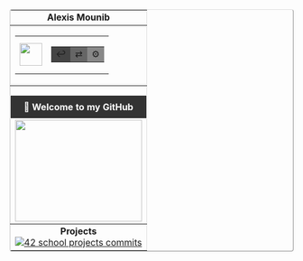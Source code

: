 
<table align="center" border="1" cellpadding="5" cellspacing="0" style="border-collapse: collapse; border-color: #ddd; border-radius: 4px;">
  <!-- Header -->
  <tr>
    <td colspan="3" align="center"><b>Alexis Mounib</b></td>
  </tr>

  <!-- Navbar -->
  <tr>
    <td colspan="3" align="center">
      <table align="center" border="0" cellpadding="3" cellspacing="0">
        <tr>
          <td align="left">
            <img src="https://raw.githubusercontent.com/zoyern/badges/main/icon.gif" height="40">
          </td>
          <td align="right">
            <table border="0" cellpadding="4" cellspacing="2">
              <tr>
                <td bgcolor="#444" align="center">↩</td>
                <td bgcolor="#666" align="center">⇄</td>
                <td bgcolor="#888" align="center">⚙</td>
              </tr>
            </table>
          </td>
        </tr>
      </table>
    </td>
  </tr>

  <!-- Separator -->
  <tr>
    <td colspan="3">
      <img src="https://raw.githubusercontent.com/zoyern/badges/main/sep.gif" width="100%" height="10">
    </td>
  </tr>

  <!-- Welcome message -->
  <tr>
    <td colspan="3" align="center" bgcolor="#333" style="color: #fff; font-weight: bold; padding: 10px; border: 1px solid #fff;">
      👋 Welcome to my GitHub
    </td>
  </tr>

  <!-- Banner GIF -->
  <tr>
    <td colspan="3">
      <img src="https://raw.githubusercontent.com/zoyern/badges/main/banner.gif" width="100%" height="180">
    </td>
  </tr>

  <!-- Projects -->
  <tr>
    <td colspan="3" align="center">
      <b>Projects</b><br>
      <a href="https://github.com/zoyern/42_school_projects" target="_blank">
        <img src="https://raw.githubusercontent.com/zoyern/badges/main/42_school_projects_commits.svg?v=3" alt="42 school projects commits">
      </a>
    </td>
  </tr>
</table>
